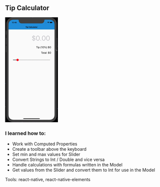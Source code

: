 ## Tip Calculator

![Tip Calculator](preview.gif)

### I learned how to:

- Work with Computed Properties
- Create a toolbar above the keyboard
- Set min and max values for Slider
- Convert Strings to Int / Double and vice versa
- Handle calculations with formulas written in the Model
- Get values from the Slider and convert them to Int for use in the Model

Tools: react-native, react-native-elements

